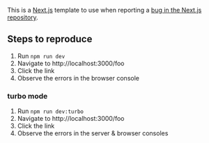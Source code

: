 This is a [Next.js](https://nextjs.org/) template to use when reporting a [bug in the Next.js repository](https://github.com/vercel/next.js/issues).

## Steps to reproduce
1. Run `npm run dev`
1. Navigate to http://localhost:3000/foo
1. Click the link
1. Observe the errors in the browser console

### turbo mode
1. Run `npm run dev:turbo`
1. Navigate to http://localhost:3000/foo
1. Click the link
1. Observe the errors in the server & browser consoles
 
